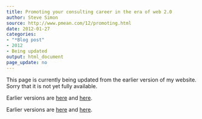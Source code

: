 ```yaml
---
title: Promoting your consulting career in the era of web 2.0
author: Steve Simon
source: http://www.pmean.com/12/promoting.html
date: 2012-01-27
categories:
- "*Blog post"
- 2012
- Being updated
output: html_document
page_update: no
---
```


This page is currently being updated from the earlier version of my website. Sorry that it is not yet fully available.

<!---More--->

 
Earlier versions are [here][sim1] and [here][sim2].
 
[sim1]: http://www.pmean.com/12/promoting.html
[sim2]: http://new.pmean.com/web-20-promotion/
 

Earlier versions are [here][sim1] and [here][sim2].
 
[sim1]: http://www.pmean.com/12/promoting.html
[sim2]: http://new.pmean.com/web-20-promotion/
